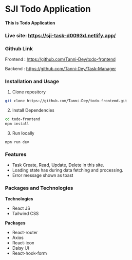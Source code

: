 # SJI Todo Application

#### This is Todo Application

### Live site: https://sji-task-d0093d.netlify.app/

### Github Link

Frontend : https://github.com/Tanni-Dey/todo-frontend

Backend : https://github.com/Tanni-Dey/Task-Manager

### Installation and Usage

1. Clone repository

```bash
git clone https://github.com/Tanni-Dey/todo-frontend.git

```

2. Install Dependencies

```bash
cd todo-frontend
npm install

```

3. Run locally

```
npm run dev
```

### Features

- Task Create, Read, Update, Delete in this site.
- Loading state has during data fetching and processing.
- Error message shown as toast

### Packages and Technologies

**Technologies**

- React JS
- Tailwind CSS

**Packages**

- React-router
- Axios
- React-icon
- Daisy Ui
- React-hook-form

